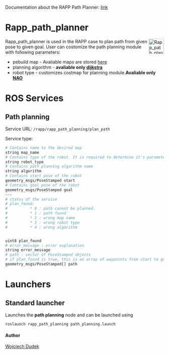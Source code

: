 Documentation about the RAPP Path Planner: [link](https://github.com/rapp-project/rapp-platform/wiki/RAPP-Path-Planner)

Rapp_path_planner
=====

<img src="https://farm6.staticflickr.com/5199/7369580478_aef5890b05_o_d.png" alt="Rapp_path_planner incon" align="right"  width="48" />

Rapp_path_planner is used in the RAPP case to plan path from given pose to given goal. User can costomize the path planning module with following parameters:
* pebuild map - Avaliable maps are stored [here](https://github.com/rapp-project/rapp-platform/tree/master/rapp_map_server/maps)
* planning algorithm - **avaliable only [dijkstra](https://en.wikipedia.org/wiki/Dijkstra%27s_algorithm)**
* robot type - customizes costmap for planning module.**Avaliable only [NAO](https://www.aldebaran.com/en/humanoid-robot/nao-robot)** 

# ROS Services

## Path planning
Service URL: ```/rapp/rapp_path_planning/plan_path```

Service type:
```bash
# Contains name to the desired map
string map_name
# Contains type of the robot. It is required to determine it's parameters (footprint etc.)
string robot_type
# Contains path planning algorithm name
string algorithm
# Contains start pose of the robot
geometry_msgs/PoseStamped start
# Contains goal pose of the robot
geometry_msgs/PoseStamped goal
---
# status of the service
# plan_found:
#          * 0 : path cannot be planned.
#          * 1 : path found 
#          * 2 : wrong map name
#          * 3 : wrong robot type
#          * 4 : wrong algorithm


uint8 plan_found
# error_message : error explanation
string error_message
# path : vector of PoseStamped objects
# if plan_found is true, this is an array of waypoints from start to goal, where the first one equals start and the last one equals goal
geometry_msgs/PoseStamped[] path
``` 

# Launchers

## Standard launcher

Launches the **path planning** node and can be launched using
```
roslaunch rapp_path_planning path_planning.launch
```


#### Author

[Wojciech Dudek](https://github.com/dudekw)

